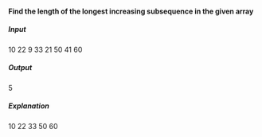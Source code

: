 #### Find the length of the longest increasing subsequence in the given array

##### Input 

10 22 9 33 21 50 41 60

##### Output

5

##### Explanation

10 22 33 50 60
